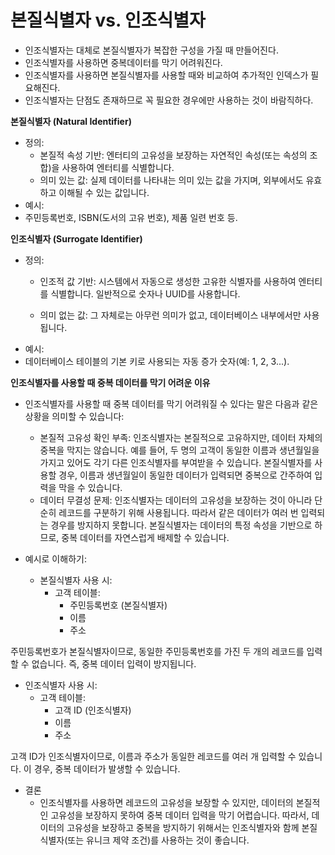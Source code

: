 # 본질식별자 vs. 인조식별자

* 인조식별자는 대체로 본질식별자가 복잡한 구성을 가질 때 만들어진다.
* 인조식별자를 사용하면 중복데이터를 막기 어려워진다.
* 인조식별자를 사용하면 본질식별자를 사용할 때와 비교하여 추가적인 인덱스가 필요해진다.
* 인조식별자는 단점도 존재하므로 꼭 필요한 경우에만 사용하는 것이 바람직하다.

**본질식별자 (Natural Identifier)**
* 정의:
  * 본질적 속성 기반: 엔터티의 고유성을 보장하는 자연적인 속성(또는 속성의 조합)을 사용하여 엔터티를 식별합니다.
  * 의미 있는 값: 실제 데이터를 나타내는 의미 있는 값을 가지며, 외부에서도 유효하고 이해될 수 있는 값입니다.
* 예시:
 * 주민등록번호, ISBN(도서의 고유 번호), 제품 일련 번호 등.

**인조식별자 (Surrogate Identifier)**
* 정의:
  * 인조적 값 기반: 시스템에서 자동으로 생성한 고유한 식별자를 사용하여 엔터티를 식별합니다. 일반적으로 숫자나 UUID를 사용합니다.

  * 의미 없는 값: 그 자체로는 아무런 의미가 없고, 데이터베이스 내부에서만 사용됩니다.
* 예시:
* 데이터베이스 테이블의 기본 키로 사용되는 자동 증가 숫자(예: 1, 2, 3...).

**인조식별자를 사용할 때 중복 데이터를 막기 어려운 이유**
* 인조식별자를 사용할 때 중복 데이터를 막기 어려워질 수 있다는 말은 다음과 같은 상황을 의미할 수 있습니다:
  * 본질적 고유성 확인 부족: 인조식별자는 본질적으로 고유하지만, 데이터 자체의 중복을 막지는 않습니다. 예를 들어, 두 명의 고객이 동일한 이름과 생년월일을 가지고 있어도 각기 다른 인조식별자를 부여받을 수 있습니다.
본질식별자를 사용할 경우, 이름과 생년월일이 동일한 데이터가 입력되면 중복으로 간주하여 입력을 막을 수 있습니다.
  * 데이터 무결성 문제: 인조식별자는 데이터의 고유성을 보장하는 것이 아니라 단순히 레코드를 구분하기 위해 사용됩니다. 따라서 같은 데이터가 여러 번 입력되는 경우를 방지하지 못합니다.
본질식별자는 데이터의 특정 속성을 기반으로 하므로, 중복 데이터를 자연스럽게 배제할 수 있습니다.

* 예시로 이해하기:
  * 본질식별자 사용 시:
    * 고객 테이블:
      - 주민등록번호 (본질식별자)
      - 이름
      - 주소

주민등록번호가 본질식별자이므로, 동일한 주민등록번호를 가진 두 개의 레코드를 입력할 수 없습니다. 즉, 중복 데이터 입력이 방지됩니다.
  * 인조식별자 사용 시:
    * 고객 테이블:
      - 고객 ID (인조식별자)
      - 이름
      - 주소

고객 ID가 인조식별자이므로, 이름과 주소가 동일한 레코드를 여러 개 입력할 수 있습니다. 이 경우, 중복 데이터가 발생할 수 있습니다.

* 결론
  * 인조식별자를 사용하면 레코드의 고유성을 보장할 수 있지만, 데이터의 본질적인 고유성을 보장하지 못하여 중복 데이터 입력을 막기 어렵습니다. 따라서, 데이터의 고유성을 보장하고 중복을 방지하기 위해서는 인조식별자와 함께 본질식별자(또는 유니크 제약 조건)를 사용하는 것이 좋습니다.